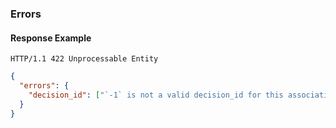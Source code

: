 ### Errors

#### Response Example

```
HTTP/1.1 422 Unprocessable Entity
```

```json
{
  "errors": {
    "decision_id": ["`-1` is not a valid decision_id for this association.", "could not be updated because a local_status is present"]
  }
}
```
